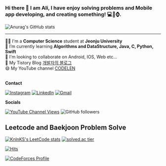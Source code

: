 <!-- ![header](https://capsule-render.vercel.app/api?type=waving&color=auto&height=200&section=header&text=Alisherka7%20&fontSize=90) -->
### Hi there 👋 I am Ali, I have enjoy solving problems and Mobile app developing, and creating something! 💻📱⌚️.<br>
![Anurag's GitHub stats](https://github-readme-stats.vercel.app/api?username=Alisherka7&show_icons=true&theme=dracula)<br>
<hr>
👨‍🎓 I'm a <b>Computer Science</b> student at <b>Jeonju University</b><br>
📖 I’m currently learning <b>Algorithms and DataStructure, Java, C, Python, Swift</b><br>
👯 I'm looking to collaborate on Android, IOS, Web etc...<br>
💬 My Tistory Blog <a href="https://alisher.tistory.com/">개발자의 블로그</a><br>
😄 My YouTube channel <a href="https://www.youtube.com/channel/UCSSxz9RATKJD9Qa8_IgpqAA">CODELEN</a><br><br>

**Contact**

[![Instagram](https://img.shields.io/badge/Instagram-E4405F?style=for-the-badge&logo=instagram&logoColor=white)](https://www.instagram.com/sorry_but_im_monster/) 
[![LinkedIn](https://img.shields.io/badge/LinkedIn-0077B5?style=for-the-badge&logo=linkedin&logoColor=white)](https://www.linkedin.com/in/ali-togayev-80b843181/) 
[![Gmail](https://img.shields.io/badge/Gmail-D14836?style=for-the-badge&logo=gmail&logoColor=white&link=mailto:alisherka0151@gmail.com)](mailto:alisherka0151@gmail.com) 


**Socials**

[![YouTube Channel Views](https://img.shields.io/youtube/channel/views/UCSSxz9RATKJD9Qa8_IgpqAA)](https://www.youtube.com/channel/UCSSxz9RATKJD9Qa8_IgpqAA)
![GitHub followers](https://img.shields.io/github/followers/Alisherka7?logo=github)

## Leetcode and Baekjoon Problem Solve
[![KnlnKS's LeetCode stats](https://leetcode-stats-six.vercel.app/api?username=sorry_but_im_monster&theme=dark)](https://leetcode.com/sorry_but_im_monster/)
[![solved.ac tier](http://mazassumnida.wtf/api/v2/generate_badge?boj=ali0151)](https://solved.ac/ali0151)

[![Hits](https://hits.seeyoufarm.com/api/count/incr/badge.svg?url=https%3A%2F%2Fgithub.com%2FAlisherka7%2FAlisherka7%2F&count_bg=%236DCFD0&title_bg=%23555555&icon=&icon_color=%23E7E7E7&title=hits&edge_flat=false)](https://hits.seeyoufarm.com)

[![CodeForces Profile](https://cf.leed.at?id={Alisherka_7})](https://codeforces.com/profile/{Alisherka_7})
<!--
**Alisherka7/Alisherka7** is a ✨ _special_ ✨ repository because its `README.md` (this file) appears on your GitHub profile.

Here are some ideas to get you started:

- 🔭 I’m currently working on ...
- 🌱 I’m currently learning ...📖
- 👯 I’m looking to collaborate on ...
- 🤔 I’m looking for help with ...
- 💬 Ask me about ...
- 📫 How to reach me: ...
- 😄 Pronouns: ...
- ⚡ Fun fact: ...

-->
